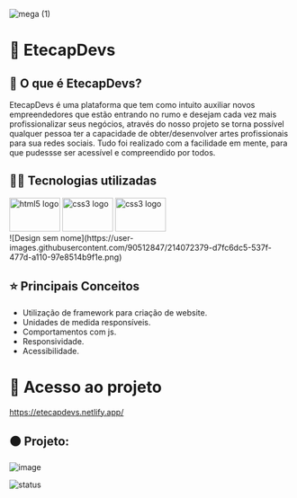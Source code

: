 ![mega (1)](https://user-images.githubusercontent.com/90512847/214070340-ea0fef2e-7ef3-4dda-b92d-f5be060ea37c.png)
# 🧡 **EtecapDevs**

## 🤔 O que é EtecapDevs?
EtecapDevs é uma plataforma que tem como intuito auxiliar novos empreendedores que estão entrando no rumo e desejam cada vez mais profissionalizar seus negócios, através do nosso projeto se torna possível qualquer pessoa ter a capacidade de obter/desenvolver artes profissionais para sua redes sociais. Tudo foi realizado com a facilidade em mente, para que pudessse ser acessível e compreendido por todos.

## 👨‍💻 Tecnologias utilizadas

<div align="left">
  <img src="https://cdn.jsdelivr.net/gh/devicons/devicon/icons/html5/html5-original.svg" height="60" width="90" alt="html5 logo"  />
  <img src="https://cdn.jsdelivr.net/gh/devicons/devicon/icons/css3/css3-original.svg" height="60" width="90" alt="css3 logo"  />
  <img src="[https://cdn.jsdelivr.net/gh/devicons/devicon/icons/css3/css3-original.svg](https://media.discordapp.net/attachments/862445963843076157/1067112064268644472/Design_sem_nome.png)" height="60" width="90" alt="css3 logo"  />
  

</div>
![Design sem nome](https://user-images.githubusercontent.com/90512847/214072379-d7fc6dc5-537f-477d-a110-97e8514b9f1e.png)

## ⭐ Principais Conceitos

- Utilização de framework para criação de website.
- Unidades de medida responsíveis.
- Comportamentos com js.
- Responsividade.
- Acessibilidade.

# 📁 Acesso ao projeto
https://etecapdevs.netlify.app/

## 🟠 Projeto:
![image](https://user-images.githubusercontent.com/90512847/214071571-db202cff-fa51-41b5-9ac6-cabcb6eeee41.png)






![status](https://user-images.githubusercontent.com/90512847/214071333-70fd0716-27f3-4783-b61a-84ac36f22d45.png)

